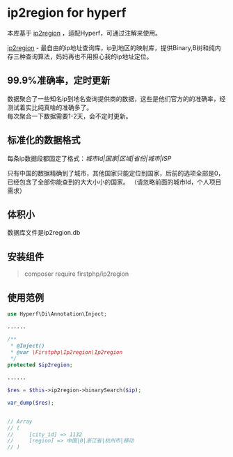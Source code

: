 # ip2region for hyperf

本库基于 [ip2region](https://github.com/lionsoul2014/ip2region) ，适配Hyperf，可通过注解来使用。

[ip2region](https://github.com/lionsoul2014/ip2region) - 最自由的ip地址查询库，ip到地区的映射库，提供Binary,B树和纯内存三种查询算法，妈妈再也不用担心我的ip地址定位。

## 99.9%准确率，定时更新

数据聚合了一些知名ip到地名查询提供商的数据，这些是他们官方的的准确率，经测试着实比纯真啥的准确多了。<br />
每次聚合一下数据需要1-2天，会不定时更新。

## 标准化的数据格式

每条ip数据段都固定了格式：_城市Id|国家|区域|省份|城市|ISP_

只有中国的数据精确到了城市，其他国家只能定位到国家，后前的选项全部是0，已经包含了全部你能查到的大大小小的国家。
（请忽略前面的城市Id，个人项目需求）

## 体积小

数据库文件是ip2region.db

## 安装组件
>composer require firstphp/ip2region

## 使用范例
```php
use Hyperf\Di\Annotation\Inject;

......

/**
 * @Inject()
 * @var \Firstphp\Ip2region\Ip2region
 */
protected $ip2region;

......

$res = $this->ip2region->binarySearch($ip);

var_dump($res);


// Array
// (
//     [city_id] => 1132
//     [region] => 中国|0|浙江省|杭州市|移动
// )

```

